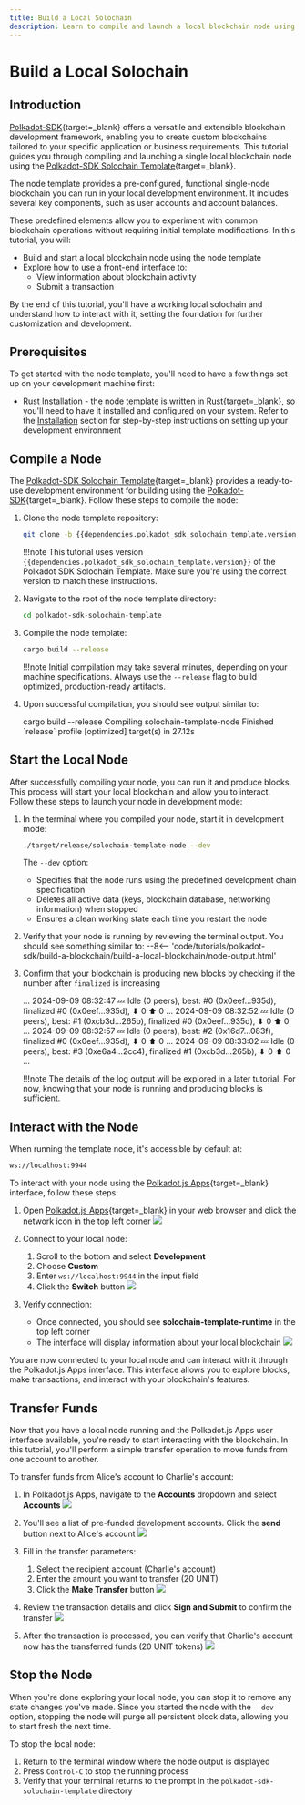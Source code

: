 ```yaml
---
title: Build a Local Solochain
description: Learn to compile and launch a local blockchain node using Polkadot-SDK. Build, run, and interact with a pre-configured node template.
---
```


# Build a Local Solochain

## Introduction

[Polkadot-SDK](https://github.com/paritytech/polkadot-sdk){target=\_blank} offers a versatile and extensible blockchain development framework, enabling you to create custom blockchains tailored to your specific application or business requirements. This tutorial guides you through compiling and launching a single local blockchain node using the [Polkadot-SDK Solochain Template](https://github.com/paritytech/polkadot-sdk-solochain-template){target=\_blank}.

The node template provides a pre-configured, functional single-node blockchain you can run in your local development environment. It includes several key components, such as user accounts and account balances.

These predefined elements allow you to experiment with common blockchain operations without requiring initial template modifications.
In this tutorial, you will:

- Build and start a local blockchain node using the node template
- Explore how to use a front-end interface to:
    - View information about blockchain activity
    - Submit a transaction

By the end of this tutorial, you'll have a working local solochain and understand how to interact with it, setting the foundation for further customization and development.

## Prerequisites

To get started with the node template, you'll need to have a few things set up on your development machine first:

- Rust Installation - the node template is written in [Rust](https://www.rust-lang.org/){target=\_blank}, so you'll need to have it installed and configured on your system. Refer to the [Installation]() section for step-by-step instructions on setting up your development environment

## Compile a Node 

The [Polkadot-SDK Solochain Template](https://github.com/paritytech/polkadot-sdk-solochain-template){target=\_blank} provides a ready-to-use development environment for building using the [Polkadot-SDK](https://github.com/paritytech/polkadot-sdk){target=\_blank}. Follow these steps to compile the node:

1. Clone the node template repository:
    ```bash
    git clone -b {{dependencies.polkadot_sdk_solochain_template.version}} {{dependencies.polkadot_sdk_solochain_template.repository_url}}
    ```

    !!!note
        This tutorial uses version `{{dependencies.polkadot_sdk_solochain_template.version}}` of the Polkadot SDK Solochain Template. Make sure you're using the correct version to match these instructions.

2. Navigate to the root of the node template directory:
    ```bash
    cd polkadot-sdk-solochain-template
    ```

3. Compile the node template:
    ```bash
    cargo build --release
    ```

    !!!note
        Initial compilation may take several minutes, depending on your machine specifications. Always use the `--release` flag to build optimized, production-ready artifacts.

4. Upon successful compilation, you should see output similar to:
    <div id="termynal" data-termynal>
        <span data-ty="input"><span class="file-path"></span>cargo build --release</span>
	<span data-ty>Compiling solochain-template-node</span>
	<span data-ty>Finished `release` profile [optimized] target(s) in 27.12s</span>
    </div>

## Start the Local Node

After successfully compiling your node, you can run it and produce blocks. This process will start your local blockchain and allow you to interact. Follow these steps to launch your node in development mode:

1. In the terminal where you compiled your node, start it in development mode:
    ```bash
    ./target/release/solochain-template-node --dev
    ```
    The `--dev` option:
    - Specifies that the node runs using the predefined development chain specification
    - Deletes all active data (keys, blockchain database, networking information) when stopped
    - Ensures a clean working state each time you restart the node

2. Verify that your node is running by reviewing the terminal output. You should see something similar to:
    --8<-- 'code/tutorials/polkadot-sdk/build-a-blockchain/build-a-local-blockchain/node-output.html'

3. Confirm that your blockchain is producing new blocks by checking if the number after `finalized` is increasing
    <div id='termynal' data-termynal>
        <span data-ty>...</span>
        <span data-ty>2024-09-09 08:32:47 💤 Idle (0 peers), best: #0 (0x0eef…935d), finalized #0 (0x0eef…935d), ⬇ 0 ⬆ 0</span>
        <span data-ty>...</span>
        <span data-ty>2024-09-09 08:32:52 💤 Idle (0 peers), best: #1 (0xcb3d…265b), finalized #0 (0x0eef…935d), ⬇ 0 ⬆ 0</span>
        <span data-ty>...</span>
        <span data-ty>2024-09-09 08:32:57 💤 Idle (0 peers), best: #2 (0x16d7…083f), finalized #0 (0x0eef…935d), ⬇ 0 ⬆ 0</span>
        <span data-ty>...</span>
        <span data-ty>2024-09-09 08:33:02 💤 Idle (0 peers), best: #3 (0xe6a4…2cc4), finalized #1 (0xcb3d…265b), ⬇ 0 ⬆ 0</span>
        <span data-ty>...</span>
    </div>

    !!!note
        The details of the log output will be explored in a later tutorial. For now, knowing that your node is running and producing blocks is sufficient.

## Interact with the Node

When running the template node, it's accessible by default at:

```bash
ws://localhost:9944
```
To interact with your node using the [Polkadot.js Apps](https://polkadot.js.org/apps/#/explorer){target=\_blank} interface, follow these steps:

1. Open [Polkadot.js Apps](https://polkadot.js.org/apps/#/explorer){target=\_blank} in your web browser and click the network icon in the top left corner
    ![](/images/tutorials/polkadot-sdk/build-a-blockchain/build-a-local-blockchain/build-a-local-blockchain-1.webp)

2. Connect to your local node:
    1. Scroll to the bottom and select **Development**
    2. Choose **Custom**
    3. Enter `ws://localhost:9944` in the input field
    4. Click the **Switch** button
    ![](/images/tutorials/polkadot-sdk/build-a-blockchain/build-a-local-blockchain/build-a-local-blockchain-2.webp)

3. Verify connection:
    - Once connected, you should see **solochain-template-runtime** in the top left corner
    - The interface will display information about your local blockchain
    ![](/images/tutorials/polkadot-sdk/build-a-blockchain/build-a-local-blockchain/build-a-local-blockchain-3.webp)

You are now connected to your local node and can interact with it through the Polkadot.js Apps interface. This interface allows you to explore blocks, make transactions, and interact with your blockchain's features.

## Transfer Funds

Now that you have a local node running and the Polkadot.js Apps user interface available, you're ready to start interacting with the blockchain. In this tutorial, you'll perform a simple transfer operation to move funds from one account to another.

To transfer funds from Alice's account to Charlie's account:

1. In Polkadot.js Apps, navigate to the **Accounts** dropdown and select **Accounts**
    ![](/images/tutorials/polkadot-sdk/build-a-blockchain/build-a-local-blockchain/build-a-local-blockchain-4.webp)

2. You'll see a list of pre-funded development accounts. Click the **send** button next to Alice's account
    ![](/images/tutorials/polkadot-sdk/build-a-blockchain/build-a-local-blockchain/build-a-local-blockchain-5.webp)

3. Fill in the transfer parameters:
    1. Select the recipient account (Charlie's account)
    2. Enter the amount you want to transfer (20 UNIT)
    3. Click the **Make Transfer** button
    ![](/images/tutorials/polkadot-sdk/build-a-blockchain/build-a-local-blockchain/build-a-local-blockchain-6.webp)

4. Review the transaction details and click **Sign and Submit** to confirm the transfer
    ![](/images/tutorials/polkadot-sdk/build-a-blockchain/build-a-local-blockchain/build-a-local-blockchain-7.webp)

5. After the transaction is processed, you can verify that Charlie's account now has the transferred funds (20 UNIT tokens)
    ![](/images/tutorials/polkadot-sdk/build-a-blockchain/build-a-local-blockchain/build-a-local-blockchain-8.webp)

## Stop the Node

When you're done exploring your local node, you can stop it to remove any state changes you've made. Since you started the node with the `--dev` option, stopping the node will purge all persistent block data, allowing you to start fresh the next time.

To stop the local node:

1. Return to the terminal window where the node output is displayed
2. Press `Control-C` to stop the running process
3. Verify that your terminal returns to the prompt in the `polkadot-sdk-solochain-template` directory